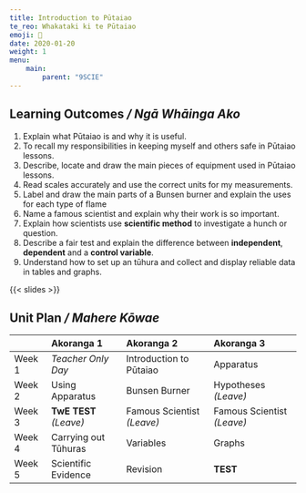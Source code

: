 ```yaml
---
title: Introduction to Pūtaiao
te_reo: Whakataki ki te Pūtaiao
emoji: 🔬
date: 2020-01-20
weight: 1
menu:
    main:
        parent: "9SCIE"
---
```


## Learning Outcomes _/ Ngā Whāinga Ako_ 

1. Explain what Pūtaiao is and why it is useful.
2. To recall my responsibilities in keeping myself and others safe in Pūtaiao lessons.
3. Describe, locate and draw the main pieces of equipment used in Pūtaiao lessons.
4. Read scales accurately and use the correct units for my measurements.
5. Label and draw the main parts of a Bunsen burner and explain the uses for each type of flame
6. Name a famous scientist and explain why their work is so important. 
7. Explain how scientists use __scientific method__ to investigate a hunch or question.
8. Describe a fair test and explain the difference between __independent__, __dependent__  and a __control variable__.
9. Understand how to set up an tūhura and collect and display reliable data in tables and graphs.

{{< slides >}}

## Unit Plan _/ Mahere Kōwae_ 

|        | Akoranga 1             | Akoranga 2                 | Akoranga 3                 |
|:-------|:-----------------------|:---------------------------|:---------------------------|
| Week 1 | _Teacher Only Day_     | Introduction to Pūtaiao    | Apparatus                  |
| Week 2 | Using Apparatus        | Bunsen Burner              | Hypotheses _(Leave)_       |
| Week 3 | __TwE TEST__ _(Leave)_ | Famous Scientist _(Leave)_ | Famous Scientist _(Leave)_ |
| Week 4 | Carrying out Tūhuras   | Variables                  | Graphs                     |
| Week 5 | Scientific Evidence    | Revision                   | __TEST__                   |

